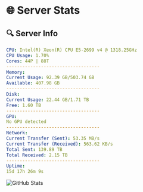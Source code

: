 # 🌐 Server Stats
## 🔍 Server Info
```yaml
CPU: Intel(R) Xeon(R) CPU E5-2699 v4 @ 1318.25GHz
CPU Usage: 1.70%
Cores: 44P | 88T
-----------------------------------
Memory:
Current Usage: 92.39 GB/503.74 GB
Available: 407.98 GB
-----------------------------------
Disk:
Current Usage: 22.44 GB/1.71 TB
Free: 1.60 TB
-----------------------------------
GPU:
No GPU detected
-----------------------------------
Network:
Current Transfer (Sent): 53.35 MB/s
Current Transfer (Received): 563.62 KB/s
Total Sent: 139.89 TB
Total Received: 2.15 TB
-----------------------------------
Uptime:
15d 17h 26m 9s
```
![GitHub Stats](https://img.shields.io/badge/Updated-2025-02-23_16:09:27-blue)
